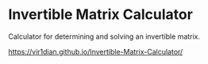 # Invertible Matrix Calculator
Calculator for determining and solving an invertible matrix.

https://vir1dian.github.io/Invertible-Matrix-Calculator/ 
